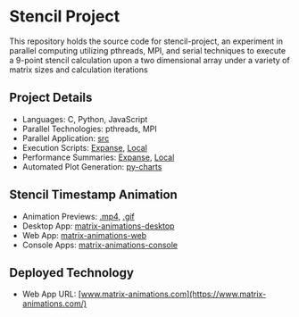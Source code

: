 # Stencil Project

This repository holds the source code for stencil-project, an experiment in parallel computing utilizing pthreads, MPI, and serial techniques to execute a 9-point stencil calculation upon a two dimensional array under a variety of matrix sizes and calculation iterations

## Project Details

- Languages: C, Python, JavaScript
- Parallel Technologies: pthreads, MPI
- Parallel Application: [src](./src/)
- Execution Scripts: [Expanse](./scripts/expanse/), [Local](./scripts/local/)
- Performance Summaries: [Expanse](./summary/expanse/), [Local](./summary/local/)
- Automated Plot Generation: [py-charts](./py-charts/README.md)

## Stencil Timestamp Animation
 
- Animation Previews: [.mp4](./matrix-animations-scripts/), [.gif](./matrix-animations-scripts/animation.gif)
- Desktop App: [matrix-animations-desktop](./matrix-animations-desktop/README.md)
- Web App: [matrix-animations-web](./matrix-animations-web/README.md)
- Console Apps: [matrix-animations-console](./matrix-animations-console/README.md)

## Deployed Technology
- Web App URL: [www.matrix-animations.com](https://www.matrix-animations.com/)

